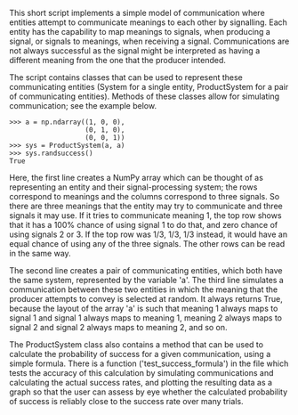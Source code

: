 ﻿This short script implements a simple model of communication where entities attempt to communicate meanings to each other by signalling. Each entity has the capability to map meanings to signals, when producing a signal, or signals to meanings, when receiving a signal. Communications are not always successful as the signal might be interpreted as having a different meaning from the one that the producer intended.

The script contains classes that can be used to represent these communicating entities (System for a single entity, ProductSystem for a pair of communicating entities). Methods of these classes allow for simulating communication; see the example below.

~~~
>>> a = np.ndarray((1, 0, 0),
                   (0, 1, 0),
                   (0, 0, 1))
>>> sys = ProductSystem(a, a)
>>> sys.randsuccess()
True
~~~

Here, the first line creates a NumPy array which can be thought of as representing an entity and their signal-processing system; the rows correspond to meanings and the columns correspond to three signals. So there are three meanings that the entity may try to communicate and three signals it may use. If it tries to communicate meaning 1, the top row shows that it has a 100% chance of using signal 1 to do that, and zero chance of using signals 2 or 3. If the top row was 1/3, 1/3, 1/3 instead, it would have an equal chance of using any of the three signals. The other rows can be read in the same way.

The second line creates a pair of communicating entities, which both have the same system, represented by the variable 'a'. The third line simulates a communication between these two entities in which the meaning that the producer attempts to convey is selected at random. It always returns True, because the layout of the array 'a' is such that meaning 1 always maps to signal 1 and signal 1 always maps to meaning 1, meaning 2 always maps to signal 2 and signal 2 always maps to meaning 2, and so on.

The ProductSystem class also contains a method that can be used to calculate the probability of success for a given communication, using a simple formula. There is a function ('test_success_formula') in the file which tests the accuracy of this calculation by simulating communications and calculating the actual success rates, and plotting the resulting data as a graph so that the user can assess by eye whether the calculated probability of success is reliably close to the success rate over many trials.